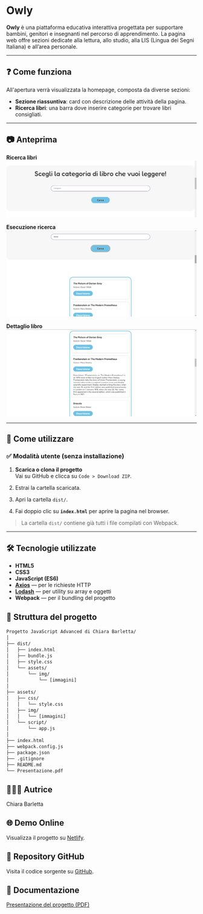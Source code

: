 # Owly

**Owly** è una piattaforma educativa interattiva progettata per supportare bambini, genitori e insegnanti nel percorso di apprendimento. La pagina web offre sezioni dedicate alla lettura, allo studio, alla LIS (Lingua dei Segni Italiana) e all’area personale.

---

## ❓ Come funziona

All'apertura verrà visualizzata la homepage, composta da diverse sezioni:

- **Sezione riassuntiva**: card con descrizione delle attività della pagina.
- **Ricerca libri**: una barra dove inserire categorie per trovare libri consigliati.

---

## 📷 Anteprima

**Ricerca libri**  
![Sezione di ricerca libri](assets/img/sezione-libri.png)

**Esecuzione ricerca**  
![Sezione attiva](assets/img/sezione-attiva.png)

**Dettaglio libro**  
![Descrizione libro](assets/img/descrizione-libro.png)

---

## 📌 Come utilizzare

### ✅ Modalità utente (senza installazione)

1. **Scarica o clona il progetto**  
   Vai su GitHub e clicca su `Code > Download ZIP`.

2. Estrai la cartella scaricata.

3. Apri la cartella `dist/`.

4. Fai doppio clic su **`index.html`** per aprire la pagina nel browser.

> La cartella `dist/` contiene già tutti i file compilati con Webpack.


---

## 🛠️ Tecnologie utilizzate

- **HTML5**
- **CSS3**
- **JavaScript (ES6)**
- [**Axios**](https://axios-http.com/) — per le richieste HTTP
- [**Lodash**](https://lodash.com/) — per utility su array e oggetti
- **Webpack** — per il bundling del progetto


## 🧩 Struttura del progetto 


```
Progetto JavaScript Advanced di Chiara Barletta/
│
├── dist/                       
│   ├── index.html              
│   ├── bundle.js                 
│   ├── style.css               
│   └── assets/                 
│       └── img/                
│           └── [immagini]      
│
├── assets/                    
│   ├── css/                     
│   │   └── style.css           
│   ├── img/                     
│   │   └── [immagini]          
│   └── script/                  
│       └── app.js              
│
├── index.html                  
├── webpack.config.js           
├── package.json                
├── .gitignore                  
├── README.md                   
└── Presentazione.pdf            
``` 

## 👩🏻‍💻 Autrice

Chiara Barletta


## 🌐 Demo Online

Visualizza il progetto su [Netlify](https://687cdf692ff23fab305656f8--owly-page.netlify.app/). 


## 📂 Repository GitHub

Visita il codice sorgente su [GitHub](https://github.com/junior5969/JS-Advanced-project).


## 📄 Documentazione 

[Presentazione del progetto (PDF)](./Presentazione.pdf)